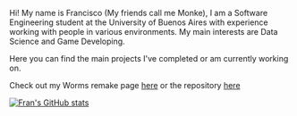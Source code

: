 Hi! My name is Francisco (My friends call me Monke), I am a Software Engineering student at the University of Buenos Aires with experience working with people in various environments. My main interests are Data Science and Game Developing. 

Here you can find the main projects I've completed or am currently working on.

Check out my Worms remake page [here](https://pandolfijoaquin.github.io/) or the repository [here](https://github.com/franjuarez/Taller-Worms)

[![Fran's GitHub stats](https://github-readme-stats.vercel.app/api?username=franjuarez&show_icons=true&theme=tokyonight)](https://github.com/anuraghazra/github-readme-stats)
